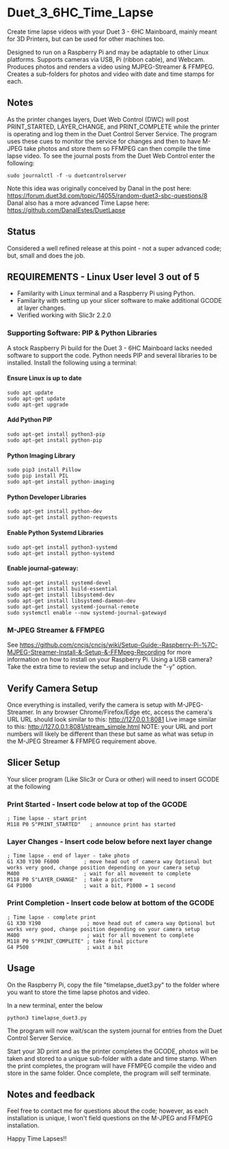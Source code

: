 # Duet_3_6HC_Time_Lapse
Create time lapse videos with your Duet 3 - 6HC Mainboard, mainly meant for 3D Printers, but can be used for other machines too.

Designed to run on a Raspberry Pi and may be adaptable to other Linux platforms. Supports cameras via USB, Pi (ribbon cable), and Webcam. Produces photos and renders a video using MJPEG-Streamer & FFMPEG. Creates a sub-folders for photos and video with date and time stamps for each.

## Notes
As the printer changes layers, Duet Web Control (DWC) will post PRINT_STARTED, LAYER_CHANGE, and PRINT_COMPLETE while the printer is operating and log them in the Duet Control Server Service.  The program uses these cues to monitor the service for changes and then to have M-JPEG take photos and store them so FFMPEG can then compile the time lapse video. To see the journal posts from the Duet Web Control enter the following:
```
sudo journalctl -f -u duetcontrolserver
```
Note this idea was originally conceived by Danal in the post here: https://forum.duet3d.com/topic/14055/random-duet3-sbc-questions/8
Danal also has a more advanced Time Lapse here: https://github.com/DanalEstes/DuetLapse

## Status
Considered a well refined release at this point - not a super advanced code; but, small and does the job.

## REQUIREMENTS - Linux User level 3 out of 5
* Familarity with Linux  terminal and a Raspberry Pi using Python.
* Familarity with setting up your slicer software to make additional GCODE at layer changes.
* Verified working with Slic3r 2.2.0

### Supporting Software: PIP & Python Libraries
A stock Raspberry Pi build for the Duet 3 - 6HC Mainboard lacks needed software to support the code.  Python needs PIP and several libraries to be installed. Install the following using a terminal:

#### Ensure Linux is up to date
```
sudo apt update
sudo apt-get update
sudo apt-get upgrade
```

#### Add Python PIP 
```
sudo apt-get install python3-pip
sudo apt-get install python-pip
```

#### Python Imaging Library
```
sudo pip3 install Pillow
sudo pip install PIL 
sudo apt-get install python-imaging
```

#### Python Developer Libraries
```
sudo apt-get install python-dev
sudo apt-get install python-requests
```

#### Enable Python Systemd Libraries
```
sudo apt-get install python3-systemd
sudo apt-get install python-systemd
```

#### Enable journal-gateway:
```
sudo apt-get install systemd-devel
sudo apt-get install build-essential
sudo apt-get install libsystemd-dev
sudo apt-get install libsystemd-daemon-dev
sudo apt-get install systemd-journal-remote
sudo systemctl enable --now systemd-journal-gatewayd
```
 
### M-JPEG Streamer & FFMPEG
See https://github.com/cncjs/cncjs/wiki/Setup-Guide:-Raspberry-Pi-%7C-MJPEG-Streamer-Install-&-Setup-&-FFMpeg-Recording for more information on how to install on your Raspberry Pi.  Using a USB camera? Take the extra time to review the setup and include the "-y" option.

## Verify Camera Setup
Once everything is installed, verify the camera is setup with M-JPEG-Streamer.
In any browser Chrome/Firefox/Edge etc, access the camera's URL
URL should look similar to this:
http://127.0.0.1:8081
Live image similar to this:
http://127.0.0.1:8081/stream_simple.html
NOTE: your URL and port numbers will likely be different than these but same as what was setup in the M-JPEG Streamer & FFMPEG requirement above.

## Slicer Setup
Your slicer program (Like Slic3r or Cura or other) will need to insert GCODE at the following

### Print Started - Insert code below at top of the GCODE
```
; Time lapse - start print
M118 P0 S"PRINT_STARTED"   ; announce print has started
```

### Layer Changes - Insert code below before next layer change
```
; Time lapse - end of layer - take photo 
G1 X30 Y190 F6000        ; move head out of camera way Optional but works very good, change position depending on your camera setup
M400                     ; wait for all movement to complete
M118 P0 S"LAYER_CHANGE"  ; take a picture
G4 P1000                 ; wait a bit, P1000 = 1 second
```

### Print Completion - Insert code below at bottom of the GCODE
```
; Time lapse - complete print
G1 X30 Y190               ; move head out of camera way Optional but works very good, change position depending on your camera setup
M400                      ; wait for all movement to complete
M118 P0 S"PRINT_COMPLETE" ; take final picture
G4 P500                   ; wait a bit
```

## Usage

On the Raspberry Pi, copy the file "timelapse_duet3.py" to the folder where you want to store the time lapse photos and video. 

In a new terminal, enter the below
```
python3 timelapse_duet3.py
```
The program will now wait/scan the system journal for entries from the Duet Control Server Service.

Start your 3D print and as the printer completes the GCODE, photos will be taken and stored to a unique sub-folder with a date and time stamp.
When the print completes, the program will have FFMPEG compile the video and store in the same folder.  Once complete, the program will self terminate.

## Notes and feedback

Feel free to contact me for questions about the code; however, as each installation is unique, I won't field questions on the M-JPEG and FFMPEG installation.

Happy Time Lapses!!
